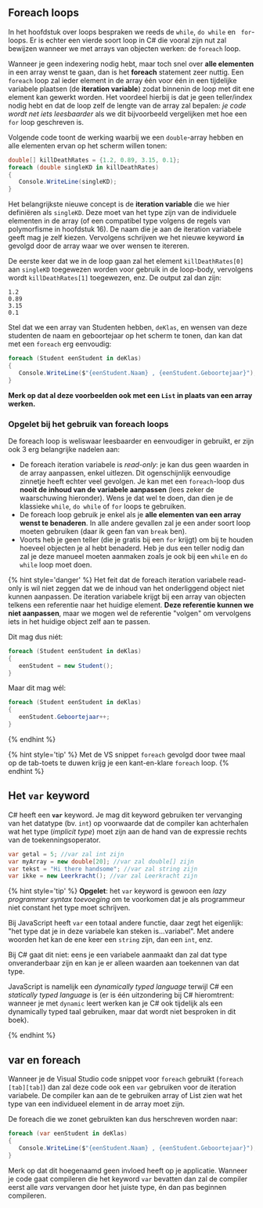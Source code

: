 ## Foreach loops

In het hoofdstuk over loops bespraken we reeds de ``while``, ``do while`` en `` for``-loops. Er is echter een vierde soort loop in C# die vooral zijn nut zal bewijzen wanneer we met arrays van objecten werken: de ``foreach`` loop.

Wanneer je geen indexering nodig hebt, maar toch snel over **alle elementen** in een array wenst te gaan, dan is het **foreach** statement zeer nuttig.
Een ``foreach`` loop zal ieder element in de array één voor één in een tijdelijke variabele plaatsen (de **iteration variable**) zodat binnenin de loop met dit ene element kan gewerkt worden. Het voordeel hierbij is dat je geen teller/index nodig hebt en dat de loop zelf de lengte van de array zal bepalen: *je code wordt net iets leesbaarder* als we dit bijvoorbeeld vergelijken met hoe een ``for`` loop geschreven is.

Volgende code toont de werking waarbij we een ``double``-array hebben en alle elementen ervan op het scherm willen tonen:

```csharp
double[] killDeathRates = {1.2, 0.89, 3.15, 0.1};
foreach (double singleKD in killDeathRates)
{
   Console.WriteLine(singleKD);
}
```

Het belangrijkste nieuwe concept is de **iteration variable** die we hier definiëren als ``singleKD``. Deze moet van het type zijn van de individuele elementen in de array (of een compatibel type volgens de regels van polymorfisme in hoofdstuk 16). De naam die je aan de iteration variabele geeft mag je zelf kiezen. Vervolgens schrijven we het nieuwe keyword **``in``** gevolgd door de array waar we over wensen te itereren. 

De eerste keer dat we in de loop gaan zal het element ``killDeathRates[0]`` aan ``singleKD`` toegewezen worden voor gebruik in de loop-body, vervolgens wordt ``killDeathRates[1]`` toegewezen, enz. De output zal dan zijn:


```text
1.2
0.89
3.15
0.1
```

Stel dat we een array van Studenten hebben, ``deKlas``, en wensen van deze studenten de naam en geboortejaar op het scherm te tonen, dan kan dat met een ``foreach`` erg eenvoudig:

```csharp
foreach (Student eenStudent in deKlas)
{
   Console.WriteLine($"{eenStudent.Naam} , {eenStudent.Geboortejaar}");
}
```

**Merk op dat al deze voorbeelden ook met een ``List`` in plaats van een array werken.**


### Opgelet bij het gebruik van foreach loops

De foreach loop is weliswaar leesbaarder en eenvoudiger in gebruikt, er zijn ook 3 erg belangrijke nadelen aan:

* De foreach iteration variabele is *read-only*: je kan dus geen waarden in de array aanpassen, enkel uitlezen. Dit ogenschijnlijk eenvoudige zinnetje heeft echter veel gevolgen. Je kan met een ``foreach``-loop dus **nooit de inhoud van de variabele aanpassen** (lees zeker de waarschuwing hieronder). Wens je dat wel te doen, dan dien je de klassieke ``while``, ``do while`` of ``for`` loops te gebruiken.
* De foreach loop gebruik je enkel als je **alle elementen van een array wenst te benaderen**. In alle andere gevallen zal je een ander soort loop moeten gebruiken (daar ik geen fan van ``break`` ben).
* Voorts heb je geen teller (die je gratis bij een ``for`` krijgt) om bij te houden hoeveel objecten je al hebt benaderd. Heb je dus een teller nodig dan zal je deze manueel moeten aanmaken zoals je ook bij een ``while`` en ``do while`` loop moet doen.


{% hint style='danger' %}
Het feit dat de foreach iteration variabele read-only is wil niet zeggen dat we de inhoud van het onderliggend object niet kunnen aanpassen. De iteration variabele krijgt bij een array van objecten telkens een referentie naar het huidige element. **Deze referentie kunnen we niet aanpassen**, maar we mogen wel de referentie "volgen" om vervolgens iets in het huidige object zelf aan te passen.

Dit mag dus niét:
```csharp
foreach (Student eenStudent in deKlas)
{
   eenStudent = new Student();
}
```

Maar dit mag wél:
```csharp
foreach (Student eenStudent in deKlas)
{
   eenStudent.Geboortejaar++;
}
```

{% endhint %}


{% hint style='tip' %}
Met de VS snippet ``foreach`` gevolgd door twee maal op de tab-toets te duwen krijg je een kant-en-klare ``foreach`` loop.
{% endhint %}


## Het ``var`` keyword

C# heeft een **``var``** keyword. Je mag dit keyword gebruiken ter vervanging van het datatype (bv. ``int``) op voorwaarde dat de compiler kan achterhalen wat het type (*implicit type*) moet zijn aan de hand van de expressie rechts van de toekenningsoperator.

```csharp
var getal = 5; //var zal int zijn
var myArray = new double[20]; //var zal double[] zijn
var tekst = "Hi there handsome"; //var zal string zijn
var ikke = new Leerkracht(); //var zal Leerkracht zijn
```

{% hint style='tip' %}
**Opgelet**: het ``var`` keyword is gewoon een *lazy programmer syntax toevoeging* om te voorkomen dat je als programmeur niet constant het type moet schrijven.


Bij JavaScript heeft ``var`` een totaal andere functie, daar zegt het eigenlijk: "het type dat je in deze variabele kan steken is...variabel". Met andere woorden het kan de ene keer een ``string`` zijn, dan een ``int``, enz.

Bij C# gaat dit niet: eens je een variabele aanmaakt dan zal dat type onveranderbaar zijn en kan je er alleen waarden aan toekennen van dat type. 

JavaScript is namelijk een *dynamically typed language* terwijl C# een *statically typed language* is (er is één uitzondering bij C# hieromtrent: wanneer je met ``dynamic`` leert werken kan je C# ook tijdelijk als een dynamically typed taal gebruiken, maar dat wordt niet besproken in dit boek).

{% endhint %}


## var en foreach

Wanneer je de Visual Studio code snippet voor ``foreach`` gebruikt (``foreach [tab][tab]``) dan zal deze code ook een ``var`` gebruiken voor de iteration variabele. De compiler kan aan de te gebruiken array of List zien wat het type van een individueel element in de array moet zijn.

De foreach die we zonet gebruikten kan dus herschreven worden naar:

```csharp
foreach (var eenStudent in deKlas)
{
   Console.WriteLine($"{eenStudent.Naam} , {eenStudent.Geboortejaar}");
}
```

Merk op dat dit hoegenaamd geen invloed heeft op je applicatie. Wanneer je code gaat compileren die het keyword ``var`` bevatten dan zal de compiler eerst alle *vars* vervangen door het juiste type, én dan pas beginnen compileren.


